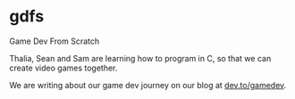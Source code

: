 # gdfs
Game Dev From Scratch

Thalia, Sean and Sam are learning how to program in C, so that we can create video games together.

We are writing about our game dev journey on our blog at [dev.to/gamedev](https://dev.to/gamedev).
